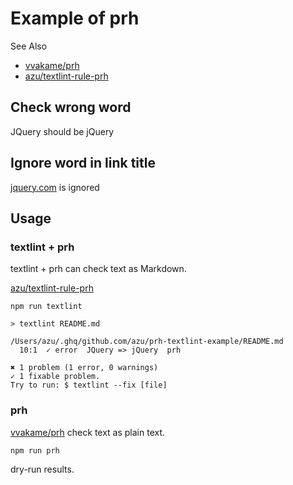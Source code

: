 # Example of prh

See Also 

- [vvakame/prh](https://github.com/vvakame/prh "vvakame/prh")
- [azu/textlint-rule-prh](https://github.com/azu/textlint-rule-prh "azu/textlint-rule-prh")

## Check wrong word

JQuery should be jQuery 

## Ignore word in link title

[jquery.com](http://jquery.com/) is ignored 

## Usage


### textlint + prh

textlint + prh can check text as Markdown.

[azu/textlint-rule-prh](https://github.com/azu/textlint-rule-prh "azu/textlint-rule-prh")

```
npm run textlint

> textlint README.md

/Users/azu/.ghq/github.com/azu/prh-textlint-example/README.md
  10:1  ✓ error  JQuery => jQuery  prh

✖ 1 problem (1 error, 0 warnings)
✓ 1 fixable problem.
Try to run: $ textlint --fix [file]
```


### prh

[vvakame/prh](https://github.com/vvakame/prh "vvakame/prh") check text as plain text.

```
npm run prh
```

dry-run results.